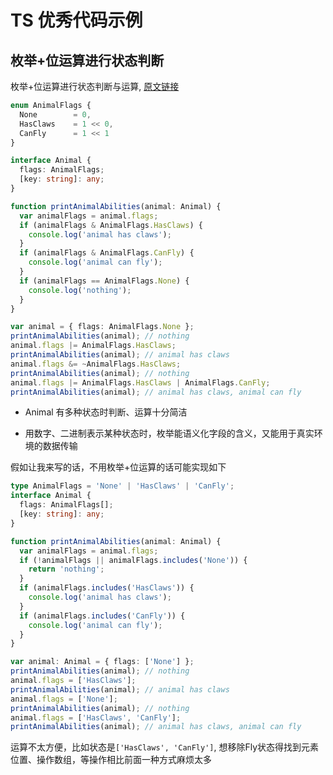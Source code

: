 # TS 优秀代码示例

## 枚举+位运算进行状态判断

枚举+位运算进行状态判断与运算, [原文链接](https://jkchao.github.io/typescript-book-chinese/typings/enums.html)

```ts
enum AnimalFlags {
  None        = 0,
  HasClaws    = 1 << 0,
  CanFly      = 1 << 1
}

interface Animal {
  flags: AnimalFlags;
  [key: string]: any;
}

function printAnimalAbilities(animal: Animal) {
  var animalFlags = animal.flags;
  if (animalFlags & AnimalFlags.HasClaws) {
    console.log('animal has claws');
  }
  if (animalFlags & AnimalFlags.CanFly) {
    console.log('animal can fly');
  }
  if (animalFlags == AnimalFlags.None) {
    console.log('nothing');
  }
}

var animal = { flags: AnimalFlags.None };
printAnimalAbilities(animal); // nothing
animal.flags |= AnimalFlags.HasClaws;
printAnimalAbilities(animal); // animal has claws
animal.flags &= ~AnimalFlags.HasClaws;
printAnimalAbilities(animal); // nothing
animal.flags |= AnimalFlags.HasClaws | AnimalFlags.CanFly;
printAnimalAbilities(animal); // animal has claws, animal can fly
```


- Animal 有多种状态时判断、运算十分简洁

- 用数字、二进制表示某种状态时，枚举能语义化字段的含义，又能用于真实环境的数据传输

假如让我来写的话，不用枚举+位运算的话可能实现如下

```ts
type AnimalFlags = 'None' | 'HasClaws' | 'CanFly';
interface Animal {
  flags: AnimalFlags[];
  [key: string]: any;
}

function printAnimalAbilities(animal: Animal) {
  var animalFlags = animal.flags;
  if (!animalFlags || animalFlags.includes('None')) {
    return 'nothing';
  }
  if (animalFlags.includes('HasClaws')) {
    console.log('animal has claws');
  }
  if (animalFlags.includes('CanFly')) {
    console.log('animal can fly');
  }
}

var animal: Animal = { flags: ['None'] };
printAnimalAbilities(animal); // nothing
animal.flags = ['HasClaws'];
printAnimalAbilities(animal); // animal has claws
animal.flags = ['None'];
printAnimalAbilities(animal); // nothing
animal.flags = ['HasClaws', 'CanFly'];
printAnimalAbilities(animal); // animal has claws, animal can fly
```

运算不太方便，比如状态是`['HasClaws', 'CanFly']`, 想移除Fly状态得找到元素位置、操作数组，等操作相比前面一种方式麻烦太多